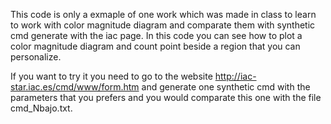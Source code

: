 This code is only a exmaple of one work which was made in class to learn to work with color magnitude diagram and comparate them with 
synthetic cmd generate with the iac page. In this code you can see how to plot a color magnitude diagram and count point beside a 
region that you can personalize.

If you want to try it you need to go to the website http://iac-star.iac.es/cmd/www/form.htm and generate one synthetic cmd with the 
parameters that you prefers and you would comparate this one with the file cmd_Nbajo.txt.
